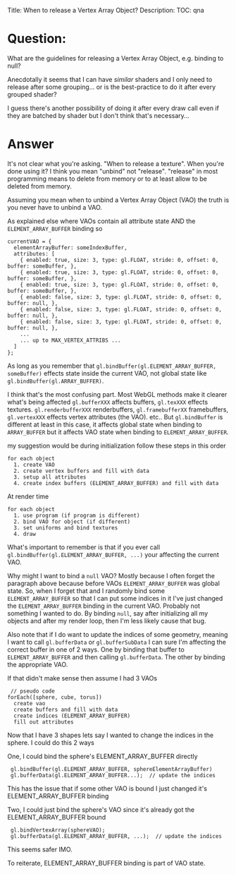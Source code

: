 Title: When to release a Vertex Array Object?
Description:
TOC: qna

# Question:

What are the guidelines for releasing a Vertex Array Object, e.g. binding to null?

Anecdotally it seems that I can have _similar_ shaders and I only need to release after some grouping... or is the best-practice to do it after every grouped shader?

I guess there's another possibility of doing it after every draw call even if they are batched by shader but I don't think that's necessary...

# Answer

It's not clear what you're asking. "When to release a texture". When you're done using it? I think you mean "unbind" not "release". "release" in most programming means to delete from memory or to at least allow to be deleted from memory.

Assuming you mean when to unbind a Vertex Array Object (VAO) the truth is you never have to unbind a VAO.

As explained else where VAOs contain all attribute state AND the `ELEMENT_ARRAY_BUFFER` binding so

    currentVAO = {
      elementArrayBuffer: someIndexBuffer,
      attributes: [
        { enabled: true, size: 3, type: gl.FLOAT, stride: 0, offset: 0, buffer: someBuffer, },
        { enabled: true, size: 3, type: gl.FLOAT, stride: 0, offset: 0, buffer: someBuffer, },
        { enabled: true, size: 3, type: gl.FLOAT, stride: 0, offset: 0, buffer: someBuffer, },
        { enabled: false, size: 3, type: gl.FLOAT, stride: 0, offset: 0, buffer: null, },
        { enabled: false, size: 3, type: gl.FLOAT, stride: 0, offset: 0, buffer: null, },
        { enabled: false, size: 3, type: gl.FLOAT, stride: 0, offset: 0, buffer: null, },
        ...
        ... up to MAX_VERTEX_ATTRIBS ...
      ]
    };

As long as you remember that `gl.bindBuffer(gl.ELEMENT_ARRAY_BUFFER, someBuffer)` effects state inside the current VAO, not global state like `gl.bindBuffer(gl.ARRAY_BUFFER)`.

I think that's the most confusing part. Most WebGL methods make it clearer what's being affected `gl.bufferXXX` affects buffers, `gl.texXXX` effects textures. `gl.renderbufferXXX` renderbuffers, `gl.framebufferXX` framebuffers, `gl.vertexXXX` effects vertex attributes (the VAO). etc.. But `gl.bindBuffer` is different at least in this case, it affects global state when binding to `ARRAY_BUFFER` but it affects VAO state when binding to `ELEMENT_ARRAY_BUFFER`. 

my suggestion would be during initialization follow these steps in this order

    for each object
      1. create VAO
      2. create vertex buffers and fill with data
      3. setup all attributes
      4. create index buffers (ELEMENT_ARRAY_BUFFER) and fill with data

At render time

    for each object
      1. use program (if program is different)
      2. bind VAO for object (if different)
      3. set uniforms and bind textures
      4. draw

What's important to remember is that if you ever call `gl.bindBuffer(gl.ELEMENT_ARRAY_BUFFER, ...)` your affecting the current VAO.

Why might I want to bind a `null` VAO? Mostly because I often forget the paragraph above because before VAOs `ELEMENT_ARRAY_BUFFER` was global state. So, when I forget that and I randomly bind some `ELEMENT_ARRAY_BUFFER` so that I can put some indices in it I've just changed the `ELEMENT_ARRAY_BUFFER` binding in the current VAO. Probably not something I wanted to do.  By binding `null`, say after initializing all my objects and after my render loop, then I'm less likely cause that bug.

Also note that if I do want to update the indices of some geometry, meaning I want to call `gl.bufferData` or `gl.bufferSubData` I can sure I'm affecting the correct buffer in one of 2 ways. One by binding that buffer to `ELEMENT_ARRAY_BUFFER` and then calling `gl.bufferData`. The other by binding the appropriate VAO.

If that didn't make sense then assume I had 3 VAOs

     // pseudo code
    forEach([sphere, cube, torus])
      create vao
      create buffers and fill with data
      create indices (ELEMENT_ARRAY_BUFFER)
      fill out attributes

Now that I have 3 shapes lets say I wanted to change the indices in the sphere. I could do this 2 ways

One, I could bind the sphere's ELEMENT_ARRAY_BUFFER directly

     gl.bindBuffer(gl.ELEMENT_ARRAY_BUFFER, sphereElementArrayBuffer)
     gl.bufferData(gl.ELEMENT_ARRAY_BUFFER...);  // update the indices

This has the issue that if some other VAO is bound I just changed it's ELEMENT_ARRAY_BUFFER binding

Two, I could just bind the sphere's VAO since it's already got the ELEMENT_ARRAY_BUFFER bound

     gl.bindVertexArray(sphereVAO);
     gl.bufferData(gl.ELEMENT_ARRAY_BUFFER, ...);  // update the indices

This seems safer IMO. 
   
To reiterate, ELEMENT_ARRAY_BUFFER binding is part of VAO state.
